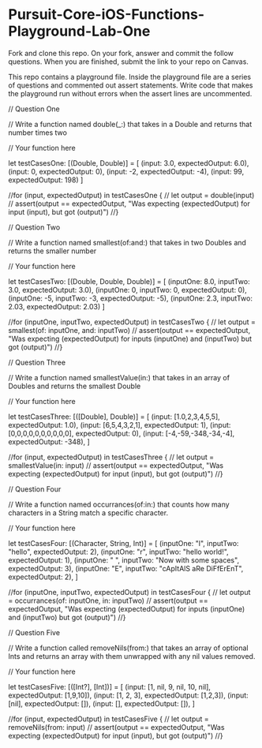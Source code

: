 # Pursuit-Core-iOS-Functions-Playground-Lab-One

Fork and clone this repo. On your fork, answer and commit the follow questions. When you are finished, submit the link to your repo on Canvas.

This repo contains a playground file. Inside the playground file are a series of questions and commented out assert statements. Write code that makes the playground run without errors when the assert lines are uncommented.

// Question One

// Write a function named double(_:) that takes in a Double and returns that number times two

// Your function here


let testCasesOne: [(Double, Double)] = [
    (input: 3.0, expectedOutput: 6.0),
    (input: 0, expectedOutput: 0),
    (input: -2, expectedOutput: -4),
    (input: 99, expectedOutput: 198)
]

//for (input, expectedOutput) in testCasesOne {
//    let output = double(input)
//    assert(output == expectedOutput, "Was expecting \(expectedOutput) for input \(input), but got \(output)")
//}



// Question Two

// Write a function named smallest(of:and:) that takes in two Doubles and returns the smaller number

// Your function here

let testCasesTwo: [(Double, Double, Double)] = [
    (inputOne: 8.0, inputTwo: 3.0, expectedOutput: 3.0),
    (inputOne: 0, inputTwo: 0, expectedOutput: 0),
    (inputOne: -5, inputTwo: -3, expectedOutput: -5),
    (inputOne: 2.3, inputTwo: 2.03, expectedOutput: 2.03)
]

//for (inputOne, inputTwo, expectedOutput) in testCasesTwo {
//    let output = smallest(of: inputOne, and: inputTwo)
//    assert(output == expectedOutput, "Was expecting \(expectedOutput) for inputs \(inputOne) and \(inputTwo) but got \(output)")
//}

// Question Three

// Write a function named smallestValue(in:) that takes in an array of Doubles and returns the smallest Double

// Your function here

let testCasesThree: [([Double], Double)] = [
    (input: [1.0,2,3,4,5,5], expectedOutput: 1.0),
    (input: [6,5,4,3,2,1], expectedOutput: 1),
    (input: [0,0,0,0,0,0,0,0,0,0], expectedOutput: 0),
    (input: [-4,-59,-348,-34,-4], expectedOutput: -348),
]

//for (input, expectedOutput) in testCasesThree {
//    let output = smallestValue(in: input)
//    assert(output == expectedOutput, "Was expecting \(expectedOutput) for input \(input), but got \(output)")
//}


// Question Four

// Write a function named occurrances(of:in:) that counts how many characters in a String match a specific character.

// Your function here

let testCasesFour: [(Character, String, Int)] = [
    (inputOne: "l", inputTwo: "hello", expectedOutput: 2),
    (inputOne: "r", inputTwo: "hello world!", expectedOutput: 1),
    (inputOne: " ", inputTwo: "Now with some spaces", expectedOutput: 3),
    (inputOne: "E", inputTwo: "cApItAlS aRe DiFfErEnT", expectedOutput: 2),
]

//for (inputOne, inputTwo, expectedOutput) in testCasesFour {
//    let output = occurrances(of: inputOne, in: inputTwo)
//    assert(output == expectedOutput, "Was expecting \(expectedOutput) for inputs \(inputOne) and \(inputTwo) but got \(output)")
//}


// Question Five

// Write a function called removeNils(from:) that takes an array of optional Ints and returns an array with them unwrapped with any nil values removed.

// Your function here

let testCasesFive: [([Int?], [Int])] = [
    (input: [1, nil, 9, nil, 10, nil], expectedOutput: [1,9,10]),
    (input: [1, 2, 3], expectedOutput: [1,2,3]),
    (input: [nil], expectedOutput: []),
    (input: [], expectedOutput: []),
]

//for (input, expectedOutput) in testCasesFive {
//    let output = removeNils(from: input)
//    assert(output == expectedOutput, "Was expecting \(expectedOutput) for input \(input), but got \(output)")
//}
